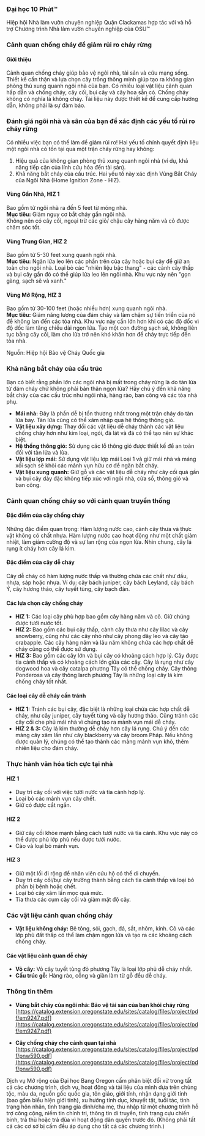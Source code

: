 ### Đại học 10 Phút™  
Hiệp hội Nhà làm vườn chuyên nghiệp Quận Clackamas hợp tác với và hỗ trợ Chương trình Nhà làm vườn chuyên nghiệp của OSU™  

### Cảnh quan chống cháy để giảm rủi ro cháy rừng  
#### Giới thiệu  
Cảnh quan chống cháy giúp bảo vệ ngôi nhà, tài sản và cứu mạng sống. Thiết kế cẩn thận và lựa chọn cây trồng thông minh giúp tạo ra không gian phòng thủ xung quanh ngôi nhà của bạn. Có nhiều loại vật liệu cảnh quan hấp dẫn và chống cháy, cây cối, bụi cây và cây hoa sẵn có. Chống cháy không có nghĩa là không cháy. Tài liệu này được thiết kế để cung cấp hướng dẫn, không phải là sự đảm bảo.  

### Đánh giá ngôi nhà và sân của bạn để xác định các yếu tố rủi ro cháy rừng  
Có nhiều việc bạn có thể làm để giảm rủi ro! Hai yếu tố chính quyết định liệu một ngôi nhà có tồn tại qua một trận cháy rừng hay không:  
1. Hiệu quả của không gian phòng thủ xung quanh ngôi nhà (ví dụ, khả năng tiếp cận của lính cứu hỏa đến tài sản).  
2. Khả năng bắt cháy của cấu trúc. Hai yếu tố này xác định Vùng Bắt Cháy của Ngôi Nhà (Home Ignition Zone - HIZ).  

#### Vùng Gần Nhà, HIZ 1  
Bao gồm từ ngôi nhà ra đến 5 feet từ móng nhà.  
**Mục tiêu:** Giảm nguy cơ bắt cháy gần ngôi nhà.  
Không nên có cây cối, ngoại trừ các giỏ/ chậu cây hàng năm và cỏ được chăm sóc tốt.  

#### Vùng Trung Gian, HIZ 2  
Bao gồm từ 5-30 feet xung quanh ngôi nhà.  
**Mục tiêu:** Ngăn lửa leo lên các phần trên của cây hoặc bụi cây để giữ an toàn cho ngôi nhà. Loại bỏ các "nhiên liệu bậc thang" - các cành cây thấp và bụi cây gần đó có thể giúp lửa leo lên ngôi nhà. Khu vực này nên "gọn gàng, sạch sẽ và xanh."  

#### Vùng Mở Rộng, HIZ 3  
Bao gồm từ 30-100 feet (hoặc nhiều hơn) xung quanh ngôi nhà.  
**Mục tiêu:** Giảm năng lượng của đám cháy và làm chậm sự tiến triển của nó để không lan đến các tòa nhà. Khu vực này cần lớn hơn khi có các độ dốc vì độ dốc làm tăng chiều dài ngọn lửa. Tạo một con đường sạch sẽ, không liên tục bằng cây cối, làm cho lửa trở nên khó khăn hơn để cháy trực tiếp đến tòa nhà.  

Nguồn: Hiệp hội Bảo vệ Cháy Quốc gia  

### Khả năng bắt cháy của cấu trúc  
Bạn có biết rằng phần lớn các ngôi nhà bị mất trong cháy rừng là do tàn lửa từ đám cháy chứ không phải bản thân ngọn lửa? Hãy chú ý đến khả năng bắt cháy của các cấu trúc như ngôi nhà, hàng rào, ban công và các tòa nhà phụ.  
- **Mái nhà:** Đây là phần dễ bị tổn thương nhất trong một trận cháy do tàn lửa bay. Tàn lửa cũng có thể xâm nhập qua hệ thống thông gió.  
- **Vật liệu xây dựng:** Thay đổi các vật liệu dễ cháy thành các vật liệu chống cháy hơn như kim loại, ngói, đá lát và đá có thể tạo nên sự khác biệt.  
- **Hệ thống thông gió:** Sử dụng các lỗ thông gió được thiết kế để an toàn đối với tàn lửa và lửa.  
- **Vật liệu lợp mái:** Sử dụng vật liệu lợp mái Loại 1 và giữ mái nhà và máng xối sạch sẽ khỏi các mảnh vụn hữu cơ để ngăn bắt cháy.  
- **Vật liệu xung quanh:** Giữ gỗ và các vật liệu dễ cháy như cây cối quá gần và bụi cây dày đặc không tiếp xúc với ngôi nhà, cửa sổ, thông gió và ban công.  

### Cảnh quan chống cháy so với cảnh quan truyền thống  

#### Đặc điểm của cây chống cháy  
Những đặc điểm quan trọng: Hàm lượng nước cao, cành cây thưa và thực vật không có chất nhựa. Hàm lượng nước cao hoạt động như một chất giảm nhiệt, làm giảm cường độ và sự lan rộng của ngọn lửa. Nhìn chung, cây lá rụng ít cháy hơn cây lá kim.  

#### Đặc điểm của cây dễ cháy  
Cây dễ cháy có hàm lượng nước thấp và thường chứa các chất như dầu, nhựa, sáp hoặc nhựa. Ví dụ: cây bách juniper, cây bách Leyland, cây bách Ý, cây hương thảo, cây tuyết tùng, cây bạch đàn.  

#### Các lựa chọn cây chống cháy  
- **HIZ 1:** Các loại cây phù hợp bao gồm cây hàng năm và cỏ. Giữ chúng được tưới nước tốt.  
- **HIZ 2:** Bao gồm các bụi cây thấp, cành cây thưa như cây lilac và cây snowberry, cũng như các cây nhỏ như cây phong dây leo và cây táo crabapple. Các cây hàng năm và lâu năm không chứa các hợp chất dễ cháy cũng có thể được sử dụng.  
- **HIZ 3:** Bao gồm các cây lớn và bụi cây có khoảng cách hợp lý. Cây được tỉa cành thấp và có khoảng cách lớn giữa các cây. Cây lá rụng như cây dogwood hoa và cây catalpa phương Tây có thể chống cháy. Cây thông Ponderosa và cây thông larch phương Tây là những loại cây lá kim chống cháy tốt nhất.  

#### Các loại cây dễ cháy cần tránh  
- **HIZ 1:** Tránh các bụi cây, đặc biệt là những loại chứa các hợp chất dễ cháy, như cây juniper, cây tuyết tùng và cây hương thảo. Cũng tránh các cây cối che phủ mái nhà vì chúng tạo ra mảnh vụn mái dễ cháy.  
- **HIZ 2 & 3:** Cây lá kim thường dễ cháy hơn cây lá rụng. Chú ý đến các mảng cây xâm lấn như cây blackberry và cây broom Pháp. Nếu không được quản lý, chúng có thể tạo thành các mảng mảnh vụn khô, thêm nhiên liệu cho đám cháy.  

### Thực hành văn hóa tích cực tại nhà  

#### HIZ 1  
- Duy trì cây cối với việc tưới nước và tỉa cành hợp lý.  
- Loại bỏ các mảnh vụn cây chết.  
- Giữ cỏ được cắt ngắn.  

#### HIZ 2  
- Giữ cây cối khỏe mạnh bằng cách tưới nước và tỉa cành. Khu vực này có thể được phủ lớp phủ nếu được tưới nước.  
- Cào và loại bỏ mảnh vụn.  

#### HIZ 3  
- Giữ một lối đi rộng để nhân viên cứu hộ có thể di chuyển.  
- Duy trì cây cối/bụi cây trưởng thành bằng cách tỉa cành thấp và loại bỏ phần bị bệnh hoặc chết.  
- Loại bỏ cây xâm lấn mọc quá mức.  
- Tỉa thưa các cụm cây cối và giảm mật độ cây.  

### Các vật liệu cảnh quan chống cháy  
- **Vật liệu không cháy:** Bê tông, sỏi, gạch, đá, sắt, nhôm, kính. Cỏ và các lớp phủ đất thấp có thể làm chậm ngọn lửa và tạo ra các khoảng cách chống cháy.  

#### Các vật liệu cảnh quan dễ cháy  
- **Vỏ cây:** Vỏ cây tuyết tùng đỏ phương Tây là loại lớp phủ dễ cháy nhất.  
- **Cấu trúc gỗ:** Hàng rào, cổng và giàn làm từ gỗ đều dễ cháy.  

### Thông tin thêm  
- **Vùng bắt cháy của ngôi nhà: Bảo vệ tài sản của bạn khỏi cháy rừng**  
[https://catalog.extension.oregonstate.edu/sites/catalog/files/project/pdf/em9247.pdf](https://catalog.extension.oregonstate.edu/sites/catalog/files/project/pdf/em9247.pdf)  

- **Cây chống cháy cho cảnh quan tại nhà**  
[https://catalog.extension.oregonstate.edu/sites/catalog/files/project/pdf/pnw590.pdf](https://catalog.extension.oregonstate.edu/sites/catalog/files/project/pdf/pnw590.pdf)  

Dịch vụ Mở rộng của Đại học Bang Oregon cấm phân biệt đối xử trong tất cả các chương trình, dịch vụ, hoạt động và tài liệu của mình dựa trên chủng tộc, màu da, nguồn gốc quốc gia, tôn giáo, giới tính, nhận dạng giới tính (bao gồm biểu hiện giới tính), xu hướng tính dục, khuyết tật, tuổi tác, tình trạng hôn nhân, tình trạng gia đình/cha mẹ, thu nhập từ một chương trình hỗ trợ công cộng, niềm tin chính trị, thông tin di truyền, tình trạng cựu chiến binh, trả thù hoặc trả đũa vì hoạt động dân quyền trước đó. (Không phải tất cả các cơ sở bị cấm đều áp dụng cho tất cả các chương trình.)